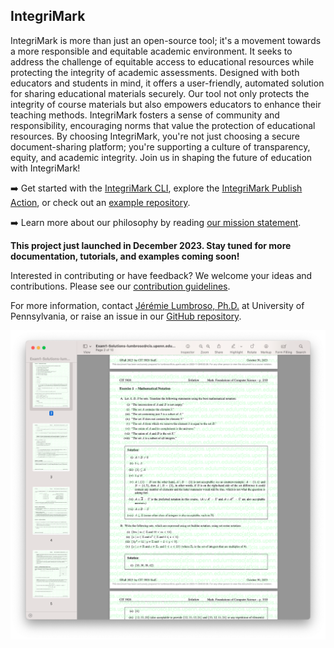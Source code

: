 ## IntegriMark

IntegriMark is more than just an open-source tool; it's a movement towards a more responsible and equitable academic environment. It seeks to address the challenge of equitable access to educational resources while protecting the integrity of academic assessments. Designed with both educators and students in mind, it offers a user-friendly, automated solution for sharing educational materials securely. Our tool not only protects the integrity of course materials but also empowers educators to enhance their teaching methods. IntegriMark fosters a sense of community and responsibility, encouraging norms that value the protection of educational resources. By choosing IntegriMark, you're not just choosing a secure document-sharing platform; you're supporting a culture of transparency, equity, and academic integrity. Join us in shaping the future of education with IntegriMark!

➡️ Get started with the [IntegriMark CLI](https://github.com/integrimark/integrimark), explore the [IntegriMark Publish Action](https://github.com/integrimark/integrimark-publish-action), or check out an [example repository]().

➡️ Learn more about our philosophy by reading [our mission statement](https://github.com/integrimark/integrimark/blob/main/MISSION.md).

**This project just launched in December 2023. Stay tuned for more documentation, tutorials, and examples coming soon!**

Interested in contributing or have feedback? We welcome your ideas and contributions. Please see our [contribution guidelines]().

For more information, contact [Jérémie Lumbroso, Ph.D.](https://directory.seas.upenn.edu/jeremie-o-lumbroso/) at University of Pennsylvania, or raise an issue in our [GitHub repository](https://github.com/integrimark/.github/issues).

![Screenshot of a sample document watermarked using IntegriMark](/profile/screenshot.png?raw=true "Screenshot of a sample document watermarked using IntegriMark")
